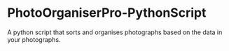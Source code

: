 # PhotoOrganiserPro-PythonScript
A python script that sorts and organises photographs based on the data in your photographs.

